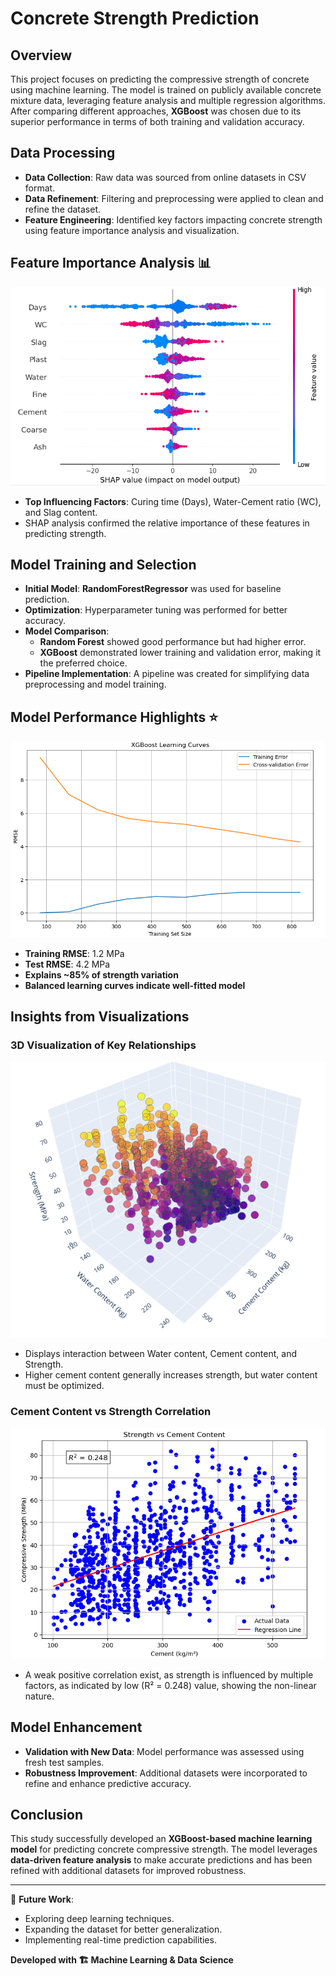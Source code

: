 # Concrete Strength Prediction

## Overview
This project focuses on predicting the compressive strength of concrete using machine learning. The model is trained on publicly available concrete mixture data, leveraging feature analysis and multiple regression algorithms. After comparing different approaches, **XGBoost** was chosen due to its superior performance in terms of both training and validation accuracy.

## Data Processing
- **Data Collection**: Raw data was sourced from online datasets in CSV format.
- **Data Refinement**: Filtering and preprocessing were applied to clean and refine the dataset.
- **Feature Engineering**: Identified key factors impacting concrete strength using feature importance analysis and visualization.

## Feature Importance Analysis 📊
![SHAP Values](images/shap_values.png)
- **Top Influencing Factors**: Curing time (Days), Water-Cement ratio (WC), and Slag content.
- SHAP analysis confirmed the relative importance of these features in predicting strength.

## Model Training and Selection
- **Initial Model**: **RandomForestRegressor** was used for baseline prediction.
- **Optimization**: Hyperparameter tuning was performed for better accuracy.
- **Model Comparison**: 
  - **Random Forest** showed good performance but had higher error.
  - **XGBoost** demonstrated lower training and validation error, making it the preferred choice.
- **Pipeline Implementation**: A pipeline was created for simplifying data preprocessing and model training.

## Model Performance Highlights ⭐
![Learning Curves](images/learning_curves.png)
- **Training RMSE**: 1.2 MPa
- **Test RMSE**: 4.2 MPa
- **Explains ~85% of strength variation**
- **Balanced learning curves indicate well-fitted model**

## Insights from Visualizations
### 3D Visualization of Key Relationships
![3D Plot](images/3d_relationship.png)
- Displays interaction between Water content, Cement content, and Strength.
- Higher cement content generally increases strength, but water content must be optimized.

### Cement Content vs Strength Correlation
![Strength vs Cement](images/strength_vs_cement.png)
- A weak positive correlation exist, as strength is influenced by multiple factors, as indicated by low (R² = 0.248) value, showing the non-linear nature.

## Model Enhancement
- **Validation with New Data**: Model performance was assessed using fresh test samples.
- **Robustness Improvement**: Additional datasets were incorporated to refine and enhance predictive accuracy.

## Conclusion
This study successfully developed an **XGBoost-based machine learning model** for predicting concrete compressive strength. The model leverages **data-driven feature analysis** to make accurate predictions and has been refined with additional datasets for improved robustness.

---
📌 **Future Work**: 
- Exploring deep learning techniques.
- Expanding the dataset for better generalization.
- Implementing real-time prediction capabilities.

**Developed with 🏗️ Machine Learning & Data Science**

